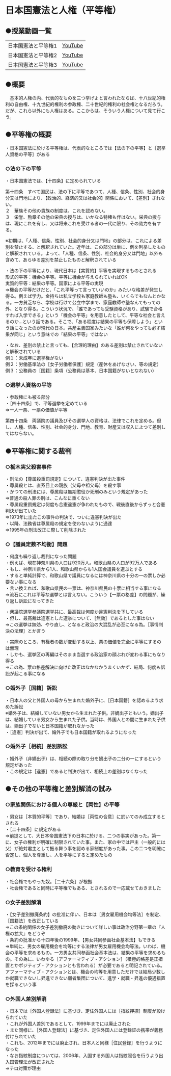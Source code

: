 # 日本国憲法と人権（平等権）  
  

## ●授業動画一覧
|||
|:----:|:----:|
|日本国憲法と平等権1|[YouTube](https://youtu.be/A3dWAgUbOpU)|
|日本国憲法と平等権2|[YouTube](https://youtu.be/rqM5DVi99mY)|
|日本国憲法と平等権3|[YouTube](https://youtu.be/JG1yRUnKybk)|
## ●概要  
　基本的人権の内、代表的なものを三つ挙げよと言われたならば、十八世紀的権利の自由権、十九世紀的権利の参政権、二十世紀的権利の社会権となるだろう。だが、これら以外にも人権はある。ここからは、そういう人権について見て行こう。  
  
  
## ●平等権の概要  
・日本国憲法に於ける平等権は、代表的なところでは【法の下の平等】と［選挙人資格の平等］がある  
  
### ○法の下の平等  
・日本国憲法では、【十四条】に定められている  
  
  第十四条　すべて国民は、法の下に平等であつて、人種、信条、性別、社会的身分又は門地により、【政治的、経済的又は社会的】関係において、【差別】されない。  
  ２　華族その他の貴族の制度は、これを認めない。  
  ３　栄誉、勲章その他の栄典の授与は、いかなる特権も伴はない。栄典の授与は、現にこれを有し、又は将来これを受ける者の一代に限り、その効力を有する。  
  
※初期は、「人種、信条、性別、社会的身分又は門地」の部分は、これによる差別を禁止する、と解釈されていた。近年は、この部分は単に、例を列挙したものと解釈されている。よって、「人種、信条、性別、社会的身分又は門地」以外も含めて、あらゆる差別を禁止したものと解釈されている  
  
・法の下の平等により、現代日本は【実質的】平等を実現するものとされる  
形式的平等：機会の平等。平等に機会が与えられていればOK  
実質的平等：結果の平等。国家による平等の実現  
⇒機会の平等だけだと、「これ平等って言っていいのか」みたいな格差が発生し得る。例えば学力。金持ちは私立学校も家庭教師も塾も、いくらでもなんとかなる。一方貧乏なら、学校は行けて公立中学まで、家庭教師や塾なんてもっての外、となり得る。こういう状況で、「誰であっても受験資格があり、試験で合格すれば入学できる」という「機会の平等」を用意したとして、平等な社会と言えるのか…という話である。そこで、「ある程度は結果の平等も保障しよう」という話になったのが現代の日本。共産主義国家みたいな「誰が何をやっても必ず結果が同じ」という意味での「結果の平等」ではない  
  
・なお、差別の禁止と言っても、【合理的理由】のある差別は禁止されていないと解釈されている  
例１：未成年に選挙権がない  
例２：労働基準法の［女子労働者保護］規定（産休をあげなさい、等の規定）  
例３：公務員の［国籍］条項（公務員は基本、日本国籍がないとなれない）  
  
  
  
### ○選挙人資格の平等  
・参政権にも被る部分  
・［四十四条］で、平等選挙を定めている  
⇒一人一票、一票の価値が平等  
  
  第四十四条　両議院の議員及びその選挙人の資格は、法律でこれを定める。但し、人種、信条、性別、社会的身分、門地、教育、財産又は収入によつて差別してはならない。  
  
## ●平等権に関する裁判  
### ○栃木実父殺害事件  
・刑法の【尊属殺重罰規定】について、違憲判決が出た事件  
・尊属殺とは、直系目上の親族（父母や祖父母）を殺す事  
・かつての刑法には、尊属殺は無期懲役か死刑のみという規定があった  
⇒普通の殺人罪の刑は、こんなに重くない  
・尊属殺重罰規定は何度も合憲違憲が争われたもので、戦後直後からずっと合憲判決が出ていた  
⇒1973年に出たこの事件の判決で、ついに違憲判決が出た  
・以降、法務省は尊属殺の規定を使わないように通達  
⇒1995年の刑法改正に際して削除された  
  
  
### ○【議員定数不均衡】問題  
・何度も繰り返し裁判になった問題  
・例えば、現在神奈川県の人口は920万人。和歌山県の人口が92万人である  
・もし、神奈川県から1人、和歌山県からも1人国会議員を選ぶとする  
・すると単純計算で、和歌山県で議員になるには神奈川県の十分の一の票しか必要ない事になる  
・言い換えれば、和歌山県民の一票は、神奈川県民の十票に相当する事になる  
⇒流石にこれは平等な選挙とは言えない。こういう【一票の格差】の問題が、繰り返し訴訟になってきた  
  
・衆議院選挙参議院選挙共に、最高裁は何度か違憲判決を下している  
・但し、最高裁は違憲とした選挙について、［無効］であるとした事はない  
⇒この選挙は無効、やり直し、となると政治の大混乱が必至になる為。［事情判決の法理］とか言う  
  
・実際のところ、有権者の数が変動する以上、票の価値を完全に平等にするのは無理  
・しかも、選挙区の再編はそのまま当選する政治家の顔ぶれが変わる事にもなり得る  
⇒この為、票の格差解決に向けた改正はなかなかうまくいかず、結局、何度も訴訟が起こる事になる  
  
  
### ○婚外子［国籍］訴訟  
・日本人の父と外国人の母から生まれた婚外子に、［日本国籍］を認めるよう求めた訴訟  
※婚外子は、結婚していない男女から生まれた子供。非嫡出子ともいう。嫡出子は、結婚している男女から生まれた子供。当時は、外国人との間に生まれた子供は、嫡出子でないと日本国籍が取れなかった  
・［違憲］判決が出て、婚外子でも日本国籍が取れるようになった  
  
  
### ○婚外子［相続］差別訴訟  
・婚外子（非嫡出子）は、相続の際の取り分を嫡出子の二分の一にするという規定があった  
・この規定は［違憲］であると判決が出て、相続上の差別はなくなった  
  
## ●その他の平等権と差別解消の試み  
### ○家族関係における個人の尊厳と【両性】の平等  
・男女は［本質的平等］であり、結婚は［両性の合意］に於いてのみ成立するとされる  
・［二十四条］に規定がある  
⇒前提として、大日本帝国憲法下の日本に於ける、二つの事実があった。第一に、女子の権利が明確に制限されていた事。また、家の中では戸主（一般的には父）が絶対君主として振る舞う事を認める家制度があった事。この二つを明確に否定し、個人を尊重し、人を平等にすると定めたもの  
  
  
### ○教育を受ける権利  
・社会権でもやった奴。［二十六条］が根拠  
・社会権であると同時に平等権でもある、とされるので一応載せておきました  
  
  
### ○女子差別解消  
・【女子差別撤廃条約】の批准に伴い、日本は［男女雇用機会均等法］を制定、［国籍法］を改正している  
⇒この条約関係の女子差別撤廃の動きについて詳しい事は政治分野第一章の『人権の拡大』をどうぞ  
・条約の批准から十四年後の1999年、【男女共同参画社会基本法】もできる  
⇒単純に、男女の雇用機会を均等にする法律が男女雇用機会均等法。いわば、機会の平等を求めるもの。一方男女共同参画社会基本法は、結果の平等を求めるもの。その為に、いわゆる［アファーマティブ・アクション］（積極的格差是正措置とかポジティブ・アクションとも言われる）が必要であると明記されている。アファーマティブ・アクションとは、機会の均等を用意しただけでは結局少数しか就職できないし昇進できない弱者集団について、進学・就職・昇進の優遇措置を採るという事  
  
  
### ○外国人差別解消  
・日本では［外国人登録法］に基づき、定住外国人には［指紋押捺］制度が設けられていた  
・これが外国人差別であるとして、1999年までには廃止された  
・また同様に、［外国人登録法］に基づき、定住外国人には登録証の携帯が義務付けられていた  
・これも、2012年までには廃止され、日本人と同様［住民登録］を行うようになった  
・なお指紋制度については、2006年、入国する外国人は指紋照合を行うよう出入国管理法が改正された  
⇒テロ対策が理由  